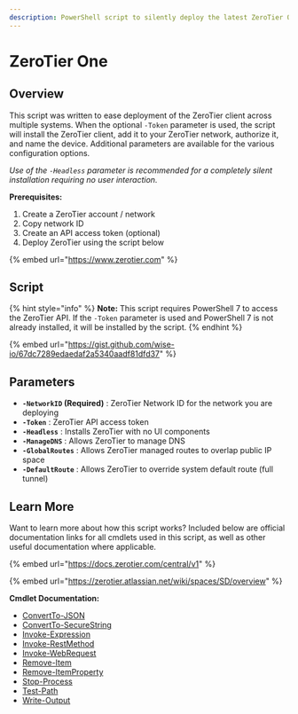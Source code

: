 ```yaml
---
description: PowerShell script to silently deploy the latest ZeroTier One client.
---
```


# ZeroTier One

## Overview

This script was written to ease deployment of the ZeroTier client across multiple systems. When the optional `-Token` parameter is used, the script will install the ZeroTier client, add it to your ZeroTier network, authorize it, and name the device. Additional parameters are available for the various configuration options.

_Use of the `-Headless` parameter is recommended for a completely silent installation requiring no user interaction._

**Prerequisites:**&#x20;

1. Create a ZeroTier account / network
2. Copy network ID
3. Create an API access token (optional)
4. Deploy ZeroTier using the script below

{% embed url="https://www.zerotier.com" %}

## Script

{% hint style="info" %}
**Note:** This script requires PowerShell 7 to access the ZeroTier API. If the `-Token` parameter is used and PowerShell 7 is not already installed, it will be installed by the script.
{% endhint %}

{% embed url="https://gist.github.com/wise-io/67dc7289edaedaf2a5340aadf81dfd37" %}

## Parameters

* **`-NetworkID` (Required)** : ZeroTier Network ID for the network you are deploying
* **`-Token`** : ZeroTier API access token
* **`-Headless`** : Installs ZeroTier with no UI components
* **`-ManageDNS`** : Allows ZeroTier to manage DNS
* **`-GlobalRoutes`** : Allows ZeroTier managed routes to overlap public IP space
* **`-DefaultRoute`** : Allows ZeroTier to override system default route (full tunnel)

## Learn More

Want to learn more about how this script works? Included below are official documentation links for all cmdlets used in this script, as well as other useful documentation where applicable.

{% embed url="https://docs.zerotier.com/central/v1" %}

{% embed url="https://zerotier.atlassian.net/wiki/spaces/SD/overview" %}

**Cmdlet Documentation:**

* [ConvertTo-JSON](https://docs.microsoft.com/en-us/powershell/module/microsoft.powershell.utility/convertto-json?view=powershell-7.2)
* [ConvertTo-SecureString](https://docs.microsoft.com/en-us/powershell/module/microsoft.powershell.security/convertto-securestring?view=powershell-7.2)
* [Invoke-Expression](https://docs.microsoft.com/en-us/powershell/module/microsoft.powershell.utility/invoke-expression?view=powershell-7.2)
* [Invoke-RestMethod​](https://docs.microsoft.com/en-us/powershell/module/microsoft.powershell.utility/invoke-restmethod?view=powershell-7.2)
* [Invoke-WebRequest](https://docs.microsoft.com/en-us/powershell/module/microsoft.powershell.utility/invoke-webrequest?view=powershell-5.1)
* [Remove-Item](https://docs.microsoft.com/en-us/powershell/module/microsoft.powershell.management/remove-item?view=powershell-5.1)
* [Remove-ItemProperty](https://docs.microsoft.com/en-us/powershell/module/microsoft.powershell.management/remove-itemproperty?view=powershell-7.2)
* [Stop-Process](https://docs.microsoft.com/en-us/powershell/module/microsoft.powershell.management/stop-process?view=powershell-7.2)
* [Test-Path](https://docs.microsoft.com/en-us/powershell/module/microsoft.powershell.management/test-path?view=powershell-7.2)
* [Write-Output](https://docs.microsoft.com/en-us/powershell/module/microsoft.powershell.utility/write-output?view=powershell-5.1)
